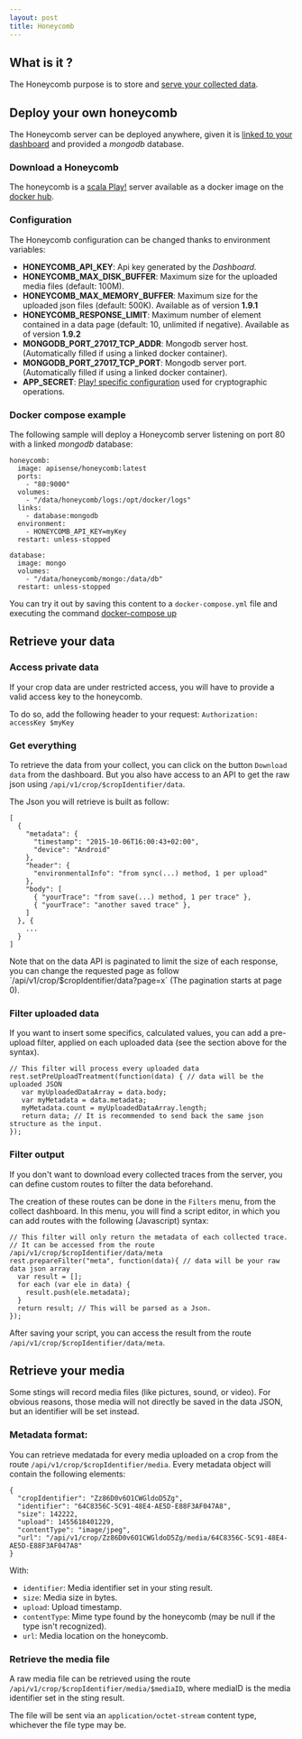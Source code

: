 ```yaml
---
layout: post
title: Honeycomb
---
```


What is it ?
------------

The Honeycomb purpose is to store and [serve your collected data](#retrieve-your-data).


## Deploy your own honeycomb

The Honeycomb server can be deployed anywhere, 
given it is [linked to your dashboard](../dashboard#add-a-custom-backend) and provided a _mongodb_ database.

### Download a Honeycomb

The honeycomb is a [scala Play!](https://playframework.com/) server available as a docker image on the [docker hub](https://hub.docker.com/r/apisense/honeycomb/).

### Configuration

The Honeycomb configuration can be changed thanks to environment variables:

- __HONEYCOMB_API_KEY__: Api key generated by the _Dashboard_.
- __HONEYCOMB_MAX_DISK_BUFFER__: Maximum size for the uploaded media files (default: 100M).
- __HONEYCOMB_MAX_MEMORY_BUFFER__: Maximum size for the uploaded json files (default: 500K). Available as of version __1.9.1__
- __HONEYCOMB_RESPONSE_LIMIT__: Maximum number of element contained in a data page (default: 10, unlimited if negative). Available as of version __1.9.2__
- __MONGODB_PORT_27017_TCP_ADDR__: Mongodb server host. (Automatically filled if using a linked docker container).
- __MONGODB_PORT_27017_TCP_PORT__: Mongodb server port. (Automatically filled if using a linked docker container).
- __APP_SECRET__: [Play! specific configuration](https://www.playframework.com/documentation/2.5.x/ApplicationSecret) used for cryptographic operations.

### Docker compose example

The following sample will deploy a Honeycomb server listening on port 80 with a linked _mongodb_ database:

    honeycomb:
      image: apisense/honeycomb:latest 
      ports:
        - "80:9000"
      volumes:
        - "/data/honeycomb/logs:/opt/docker/logs"
      links:
        - database:mongodb
      environment:
        - HONEYCOMB_API_KEY=myKey
      restart: unless-stopped

    database:
      image: mongo
      volumes:
        - "/data/honeycomb/mongo:/data/db"
      restart: unless-stopped

You can try it out by saving this content to a `docker-compose.yml` file and executing the command [docker-compose up](https://docs.docker.com/compose/reference/up/)

## Retrieve your data

### Access private data

If your crop data are under restricted access, you will have to provide a valid access key to the honeycomb.

To do so, add the following header to your request: `Authorization: accessKey $myKey`

### Get everything

To retrieve the data from your collect, you can click on the button `Download data` from the dashboard.
But you also have access to an API to get the raw json using `/api/v1/crop/$cropIdentifier/data`.

The Json you will retrieve is built as follow:

    [
      {
        "metadata": {
          "timestamp": "2015-10-06T16:00:43+02:00",
          "device": "Android"
        },
        "header": {
          "environmentalInfo": "from sync(...) method, 1 per upload"
        },
        "body": [
          { "yourTrace": "from save(...) method, 1 per trace" },
          { "yourTrace": "another saved trace" },
        ]
      }, {
        ...
      }
    ]

<div class="alert alert-warning" role="alert">
    Note that on the data API is paginated to limit the size of each response,
    you can change the requested page as follow `/api/v1/crop/$cropIdentifier/data?page=x` (The pagination starts at page 0).
</div>

### Filter uploaded data

If you want to insert some specifics, calculated values,
you can add a pre-upload filter, applied on each uploaded data (see the section above for the syntax).

    // This filter will process every uploaded data
    rest.setPreUploadTreatment(function(data) { // data will be the uploaded JSON
       var myUploadedDataArray = data.body;
       var myMetadata = data.metadata;
       myMetadata.count = myUploadedDataArray.length;
       return data; // It is recommended to send back the same json structure as the input.
    });

### Filter output

If you don't want to download every collected traces from the server, you can define custom routes to filter the data beforehand.

The creation of these routes can be done in the `Filters` menu, from the collect dashboard.
In this menu, you will find a script editor, in which you can add routes with the following (Javascript) syntax:

    // This filter will only return the metadata of each collected trace.
    // It can be accessed from the route /api/v1/crop/$cropIdentifier/data/meta
    rest.prepareFilter("meta", function(data){ // data will be your raw data json array
      var result = [];
      for each (var ele in data) {
        result.push(ele.metadata);
      }
      return result; // This will be parsed as a Json.
    });


After saving your script, you can access the result from the route `/api/v1/crop/$cropIdentifier/data/meta`.

## Retrieve your media

Some stings will record media files (like pictures, sound, or video).
For obvious reasons, those media will not directly be saved in the data JSON,
but an identifier will be set instead.


### Metadata format:

You can retrieve medatada for every media uploaded on a crop from the route `/api/v1/crop/$cropIdentifier/media`.
Every metadata object will contain the following elements:

    {
      "cropIdentifier": "Zz86D0v6O1CWGldoD5Zg",
      "identifier": "64C8356C-5C91-48E4-AE5D-E88F3AF047A8",
      "size": 142222,
      "upload": 1455618401229,
      "contentType": "image/jpeg",
      "url": "/api/v1/crop/Zz86D0v6O1CWGldoD5Zg/media/64C8356C-5C91-48E4-AE5D-E88F3AF047A8"
    }

With:

- `identifier`: Media identifier set in your sting result.
- `size`: Media size in bytes.
- `upload`: Upload timestamp.
- `contentType`: Mime type found by the honeycomb (may be null if the type isn't recognized).
- `url`: Media location on the honeycomb.

### Retrieve the media file

A raw media file can be retrieved using the route `/api/v1/crop/$cropIdentifier/media/$mediaID`,
where mediaID is the media identifier set in the sting result.

The file will be sent via an `application/octet-stream` content type,
whichever the file type may be.

